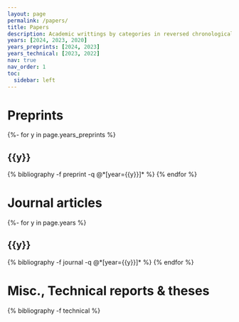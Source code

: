 ```yaml
---
layout: page
permalink: /papers/
title: Papers
description: Academic writtings by categories in reversed chronological order.
years: [2024, 2023, 2020]
years_preprints: [2024, 2023]
years_technical: [2023, 2022]
nav: true
nav_order: 1
toc:
  sidebar: left
---
```

<!-- _pages/publications.md -->
<div class="publications">

<h1>Preprints</h1>
{%- for y in page.years_preprints %}
  <h2 class="year">{{y}}</h2>
  {% bibliography -f preprint -q @*[year={{y}}]* %}
{% endfor %}

<h1>Journal articles</h1>
{%- for y in page.years %}
  <h2 class="year">{{y}}</h2>
  {% bibliography -f journal -q @*[year={{y}}]* %}
{% endfor %}

<h1>Misc., Technical reports &amp; theses</h1>

{% bibliography -f technical %}

</div>
